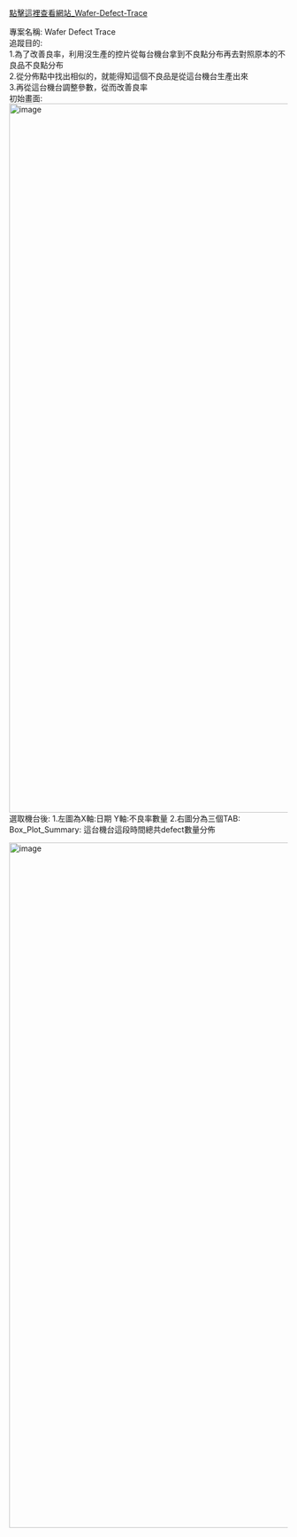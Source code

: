 [點擊這裡查看網站_Wafer-Defect-Trace](https://a2369355333.github.io/defect-trace-react/)

專案名稱: Wafer Defect Trace <br>
追蹤目的: <br>
1.為了改善良率，利用沒生產的控片從每台機台拿到不良點分布再去對照原本的不良品不良點分布 <br>
2.從分佈點中找出相似的，就能得知這個不良品是從這台機台生產出來<br> 
3.再從這台機台調整參數，從而改善良率
<br>
初始畫面:
<img width="1280" alt="image" src="https://github.com/user-attachments/assets/b4b7c12d-5684-4563-a2d4-36e7745ef926" />
選取機台後:
1.左圖為X軸:日期 Y軸:不良率數量
2.右圖分為三個TAB: 
  Box_Plot_Summary: 這台機台這段時間總共defect數量分佈

<img width="1237" alt="image" src="https://github.com/user-attachments/assets/08c06730-b7a1-437f-9fe4-e8c4f1cdf60d" />
